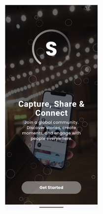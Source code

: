<img src="https://github.com/AbdulkadirAkansu/SosyaShare/blob/4dfcc03a8188cb8ef2268c7600f8e36d5d3f3355/sosyashare1.png" alt="image_alt" width="300" height="auto" />

